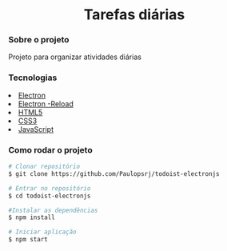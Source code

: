 <h1 align="center"> Tarefas diárias</h1>

<h3>Sobre o projeto</h3>
<p>Projeto para organizar atividades diárias</p>

<h3>Tecnologias</h3>
<li>
<a href="https://www.electronjs.org/">Electron</a>
</li>
<li>
<a href="https://www.npmjs.com/package/electron-reload">Electron -Reload</a>
</li>
<li>
<a href="https://developer.mozilla.org/pt-BR/docs/Web/HTML">HTML5</a>
</li>
<li>
<a href="https://developer.mozilla.org/pt-BR/docs/Web/CSS">CSS3</a>
</li>
<li>
<a href="https://developer.mozilla.org/pt-BR/docs/Web/JavaScript">JavaScript</a>
</li>

<h3>Como rodar o projeto</h3>

```bash
# Clonar repositório
$ git clone https://github.com/Paulopsrj/todoist-electronjs

# Entrar no repositório
$ cd todoist-electronjs

#Instalar as dependências
$ npm install

# Iniciar aplicação
$ npm start

```